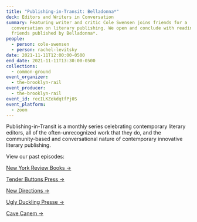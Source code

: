```yaml
---
title: "Publishing-in-Transit: Belladonna*"
deck: Editors and Writers in Conversation
summary: Featuring writer and critic Cole Swensen joins friends for a
  conversation on literary publishing. We open and conclude with readings from
  friends published by Belladonna*.
people:
  - person: cole-swensen
  - person: rachel-levitsky
date: 2021-11-11T12:00:00-0500
end_date: 2021-11-11T13:30:00-0500
collections:
  - common-ground
event_organizer:
  - the-brooklyn-rail
event_producer:
  - the-brooklyn-rail
event_id: recILKZekdqtfPj0S
event_platform:
  - zoom
---
```

Publishing-in-Transit is a monthly series celebrating contemporary literary editors, all of the often-unrecognized work that they do, and the community-based and conversational nature of contemporary innovative literary publishing.



View our past episodes: 

[New York Review Books →](https://brooklynrail.org/events/2021/06/10/publishing-in-transit-new-york-review-of-books/)

[Tender Buttons Press →](https://brooklynrail.org/events/2021/07/01/publishing-in-transit-tender-buttons-press/)

[](https://brooklynrail.org/events/2021/07/01/publishing-in-transit-tender-buttons-press/)[New Directions →](https://brooklynrail.org/events/2021/08/12/publishing-in-transit-new-directions/)

[](https://brooklynrail.org/events/2021/08/12/publishing-in-transit-new-directions/)[Ugly Duckling Presse →](https://brooklynrail.org/events/2021/09/09/publishing-in-transit-ugly-duckling-presse/)

[Cave Canem →](https://brooklynrail.org/events/2021/10/14/publishing-in-transit-cave-canem/)